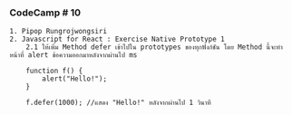 ### CodeCamp # 10
    1. Pipop Rungrojwongsiri
    2. Javascript for React : Exercise Native Prototype 1
        2.1 ให้เพิ่ม Method defer เข้าไปใน prototypes ของทุกฟังก์ชัน โดย Method นี้จะทำหน้าที่ alert ข้อความออกมาหลังจากผ่านไป ms

        function f() {
            alert("Hello!");
        }

        f.defer(1000); //แสดง "Hello!" หลังจากผ่านไป 1 วินาที